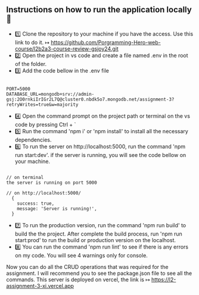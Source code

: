 ## Instructions on how to run the application locally 📝

- 1️⃣ Clone the repository to your machine if you have the access. Use this link to do it.
  ↦ https://github.com/Porgramming-Hero-web-course/l2b2a3-course-review-gsjoy24.git
- 2️⃣ Open the project in vs code and create a file named .env in the root of the folder.
- 3️⃣ Add the code bellow in the .env file

```

PORT=5000
DATABASE_URL=mongodb+srv://admin-gsj:2O0rnkiIrIGr2L7Q@cluster0.nbdk5o7.mongodb.net/assignment-3?retryWrites=true&w=majority

```

- 4️⃣ Open the command prompt on the project path or terminal on the vs code by pressing Ctrl + `
- 5️⃣ Run the command 'npm i' or 'npm install' to install all the necessary dependencies.
- 6️⃣ To run the server on http://localhost:5000, run the command 'npm run start:dev'. if the server is running, you will see the code bellow on your machine.

```

// on terminal
the server is running on port 5000

// on http://localhost:5000/
  {
    success: true,
    message: 'Server is running!',
  }

```

- 7️⃣ To run the production version, run the command 'npm run build' to build the the project. After complete the build process, run 'npm run start:prod' to run the build or production version on the localhost.
- 8️⃣ You can run the command 'npm run lint' to see if there is any errors on my code. You will see 4 warnings only for console.

Now you can do all the CRUD operations that was required for the assignment. I will recommend you to see the package.json file to see all the commands.
This server is deployed on vercel, the link is ↦ https://l2-assignment-3-xi.vercel.app
